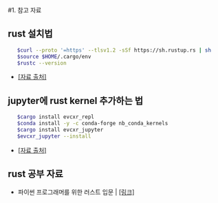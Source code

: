 #1. 참고 자료
## rust 설치법
 ``` bash
    $curl --proto '=https' --tlsv1.2 -sSf https://sh.rustup.rs | sh
    $source $HOME/.cargo/env
    $rustc --version
 ```

- [[자료 출처]](https://www.rust-lang.org/tools/install)

## jupyter에 rust kernel 추가하는 법
 ``` bash
    $cargo install evcxr_repl
    $conda install -y -c conda-forge nb_conda_kernels
    $cargo install evcxr_jupyter
    $evcxr_jupyter --install
 ```

 - [[자료 출처]](https://depth-first.com/articles/2020/09/21/interactive-rust-in-a-repl-and-jupyter-notebook-with-evcxr/)

 ## rust 공부 자료
 - 파이썬 프로그래머를 위한 러스트 입문 | [[링크]](https://indosaram.github.io/rust-python-book/ch2-02.html)

